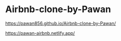 # Airbnb-clone-by-Pawan
https://pawan856.github.io/Airbnb-clone-by-Pawan/

https://pawan-airbnb.netlify.app/

